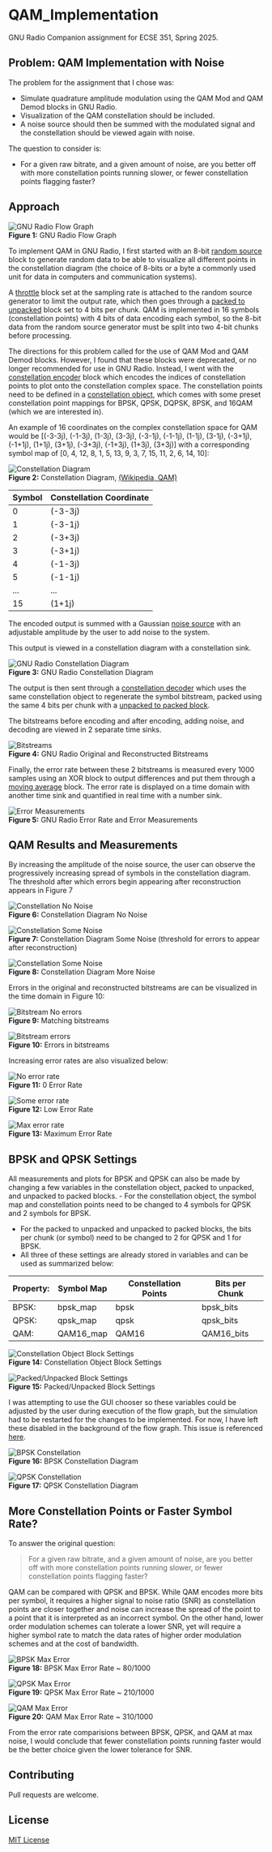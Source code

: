 # QAM_Implementation

GNU Radio Companion assignment for ECSE 351, Spring 2025.

## Problem: QAM Implementation with Noise

The problem for the assignment that I chose was:
- Simulate quadrature amplitude modulation using the QAM Mod and QAM Demod blocks in GNU Radio.
- Visualization of the QAM constellation should be included.
- A noise source should then be summed with the modulated signal and the constellation should be viewed again with noise.

The question to consider is:
- For a given raw bitrate, and a given amount of noise, are you better off with more constellation points running slower, or fewer constellation points flagging faster?

## Approach

![GNU Radio Flow Graph](Images/GNU_flow.png)  
**Figure 1:** GNU Radio Flow Graph

To implement QAM in GNU Radio, I first started with an 8-bit [random source](https://wiki.gnuradio.org/index.php/Random_Source) block to generate random data to be able to visualize all different points in the constellation diagram (the choice of 8-bits or a byte a commonly used unit for data in computers and communication systems).

A [throttle](https://wiki.gnuradio.org/index.php/Throttle) block set at the sampling rate is attached to the random source generator to limit the output rate, which then goes through a [packed to unpacked](https://wiki.gnuradio.org/index.php/Packed_to_Unpacked) block set to 4 bits per chunk. QAM is implemented in 16 symbols (constellation points) with 4 bits of data encoding each symbol, so the 8-bit data from the random source generator must be split into two 4-bit chunks before processing.

The directions for this problem called for the use of QAM Mod and QAM Demod blocks. However, I found that these blocks were deprecated, or no longer recommended for use in GNU Radio. Instead, I went with the [constellation encoder](https://wiki.gnuradio.org/index.php?title=Constellation_Encoder) block which encodes the indices of constellation points to plot onto the constellation complex space. The constellation points need to be defined in a [constellation object](https://wiki.gnuradio.org/index.php?title=Constellation_Object), which comes with some preset constellation point mappings for BPSK, QPSK, DQPSK, 8PSK, and 16QAM (which we are interested in).

An example of 16 coordinates on the complex constellation space for QAM would be [(-3-3j), (-1-3j), (1-3j), (3-3j), (-3-1j), (-1-1j), (1-1j), (3-1j), (-3+1j), (-1+1j), (1+1j), (3+1j), (-3+3j), (-1+3j), (1+3j), (3+3j)] with a corresponding symbol map of [0, 4, 12, 8, 1, 5, 13, 9, 3, 7, 15, 11, 2, 6, 14, 10]:

![Constellation Diagram](Images/QAM_Constellation.png)  
**Figure 2:** Constellation Diagram, [(Wikipedia, QAM)](https://en.wikipedia.org/wiki/Quadrature_amplitude_modulation)


| Symbol | Constellation Coordinate |
| ------ | ------ |
| 0 | (-3-3j) |
| 1 | (-3-1j) |
| 2 | (-3+3j) |
| 3 | (-3+1j) |
| 4 | (-1-3j) |
| 5 | (-1-1j) |
| ... | ... |
| 15 | (1+1j) |

The encoded output is summed with a Gaussian [noise source](https://wiki.gnuradio.org/index.php?title=Noise_Source) with an adjustable amplitude by the user to add noise to the system.

This output is viewed in a constellation diagram with a constellation sink.

![GNU Radio Constellation Diagram](Images/const_diagram.png)  
**Figure 3:** GNU Radio Constellation Diagram

The output is then sent through a [constellation decoder](https://wiki.gnuradio.org/index.php?title=Constellation_Decoder) which uses the same constellation object to regenerate the symbol bitstream, packed using the same 4 bits per chunk with a [unpacked to packed block](https://wiki.gnuradio.org/index.php?title=Unpacked_to_Packed).

The bitstreams before encoding and after encoding, adding noise, and decoding are viewed in 2 separate time sinks.

![Bitstreams](Images/bitstream_matching.png)  
**Figure 4:** GNU Radio Original and Reconstructed Bitstreams

Finally, the error rate between these 2 bitstreams is measured every 1000 samples using an XOR block to output differences and put them through a [moving average](https://wiki.gnuradio.org/index.php?title=Moving_Average) block. The error rate is displayed on a time domain with another time sink and quantified in real time with a number sink.

![Error Measurements](Images/error_rate_some.png)  
**Figure 5:** GNU Radio Error Rate and Error Measurements

## QAM Results and Measurements

By increasing the amplitude of the noise source, the user can observe the progressively increasing spread of symbols in the constellation diagram. The threshold after which errors begin appearing after reconstruction appears in Figure 7

![Constellation No Noise](Images/const_no_noise.png)  
**Figure 6:** Constellation Diagram  No Noise

![Constellation Some Noise](Images/const_thresh.png)  
**Figure 7:** Constellation Diagram Some Noise (threshold for errors to appear after reconstruction)

![Constellation Some Noise](Images/const_noise.png)  
**Figure 8:** Constellation Diagram More Noise

Errors in the original and reconstructed bitstreams are can be visualized in the time domain in Figure 10:

![Bitstream No errors](Images/bitstream_matching.png)  
**Figure 9:** Matching bitstreams

![Bitstream errors](Images/bitstream_errors.png)  
**Figure 10:** Errors in bitstreams

Increasing error rates are also visualized below:

![No error rate](Images/error_rate_none.png)  
**Figure 11:** 0 Error Rate

![Some error rate](Images/error_rate_some.png)  
**Figure 12:** Low Error Rate

![Max error rate](Images/error_rate_max.png)  
**Figure 13:** Maximum Error Rate

## BPSK and QPSK Settings

All measurements and plots for BPSK and QPSK can also be made by changing a few variables in the constellation object, packed to unpacked, and unpacked to packed blocks. - For the constellation object, the symbol map and constellation points need to be changed to 4 symbols for QPSK and 2 symbols for BPSK. 
- For the packed to unpacked and unpacked to packed blocks, the bits per chunk (or symbol) need to be changed to 2 for QPSK and 1 for BPSK.
- All three of these settings are already stored in variables and can be used as summarized below:

| Property: | Symbol Map | Constellation Points | Bits per Chunk |
| ------ | ------ | ------ | ------ |
| BPSK: | bpsk_map | bpsk | bpsk_bits |
| QPSK: | qpsk_map | qpsk | qpsk_bits |
| QAM: | QAM16_map | QAM16 | QAM16_bits |


![Constellation Object Block Settings](Images/const_settings.png)  
**Figure 14:** Constellation Object Block Settings

![Packed/Unpacked Block Settings](Images/packed_unpacked_settings.png)  
**Figure 15:** Packed/Unpacked Block Settings

I was attempting to use the GUI chooser so these variables could be adjusted by the user during execution of the flow graph, but the simulation had to be restarted for the changes to be implemented. For now, I have left these disabled in the background of the flow graph. This issue is referenced [here](https://github.com/ptkim621/QAM_Implementation/issues/1).

![BPSK Constellation](Images/bpsk_const.png)  
**Figure 16:** BPSK Constellation Diagram

![QPSK Constellation](Images/qpsk_const.png)  
**Figure 17:** QPSK Constellation Diagram

## More Constellation Points or Faster Symbol Rate?

To answer the original question:

> For a given raw bitrate, and a given amount of noise, are you better off with more constellation points running slower, or fewer constellation points flagging faster?
>

QAM can be compared with QPSK and BPSK. While QAM encodes more bits per symbol, it requires a higher signal to noise ratio (SNR) as constellation points are closer together and noise can increase the spread of the point to a point that it is interpreted as an incorrect symbol. On the other hand, lower order modulation schemes can tolerate a lower SNR, yet will require a higher symbol rate to match the data rates of higher order modulation schemes and at the cost of bandwidth.

![BPSK Max Error](Images/bpsk_errors.png)  
**Figure 18:** BPSK Max Error Rate ~ 80/1000

![QPSK Max Error](Images/qpsk_errors.png)  
**Figure 19:** QPSK Max Error Rate ~ 210/1000

![QAM Max Error](Images/QAM_errors.png)  
**Figure 20:** QAM Max Error Rate ~ 310/1000

From the error rate comparisions between BPSK, QPSK, and QAM at max noise, I would conclude that fewer constellation points running faster would be the better choice given the lower tolerance for SNR.

## Contributing

Pull requests are welcome.

## License

[MIT License](https://choosealicense.com/licenses/mit/)